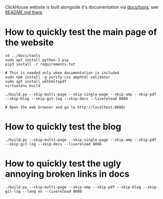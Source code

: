 ClickHouse website is built alongside it's documentation via [docs/tools](https://github.com/ClickHouse/ClickHouse/tree/master/docs/tools), see [README.md there](https://github.com/ClickHouse/ClickHouse/tree/master/docs/tools/README.md).

# How to quickly test the main page of the website

```
cd ../docs/tools
sudo apt install python-3 pip
pip3 install -r requirements.txt

# This is needed only when documentation is included
sudo npm install -g purify-css amphtml-validator
sudo apt install wkhtmltopdf
virtualenv build

./build.py --skip-multi-page --skip-single-page --skip-amp --skip-pdf --skip-blog --skip-git-log --skip-docs --livereload 8080

# Open the web browser and go to http://localhost:8080/
```

# How to quickly test the blog

```
./build.py --skip-multi-page --skip-single-page --skip-amp --skip-pdf --skip-git-log --skip-docs --livereload 8080
```

# How to quickly test the ugly annoying broken links in docs

```
./build.py --skip-multi-page --skip-amp --skip-pdf --skip-blog --skip-git-log --lang en --livereload 8080
```
